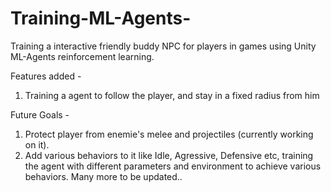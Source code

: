 # Training-ML-Agents-
Training a interactive friendly buddy NPC for players in games using Unity ML-Agents reinforcement learning.

Features added -
1. Training a agent to follow the player, and stay in a fixed radius from him

Future Goals - 
1. Protect player from enemie's melee and projectiles (currently working on it). 
2. Add various behaviors to it like Idle, Agressive, Defensive etc, training the agent with different parameters and environment to achieve various behaviors.
Many more to be updated..
